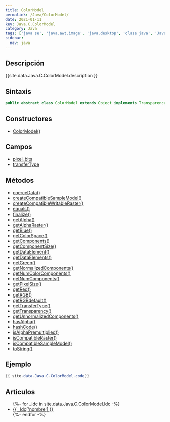 ```yaml
---
title: ColorModel
permalink: /Java/ColorModel/
date: 2021-01-11
key: Java.C.ColorModel
category: Java
tags: ['java se', 'java.awt.image', 'java.desktop', 'clase java', 'Java 1.0']
sidebar: 
  nav: java
---
```


## Descripción
{{site.data.Java.C.ColorModel.description }}

## Sintaxis
~~~java
public abstract class ColorModel extends Object implements Transparency
~~~

## Constructores
* [ColorModel()](/Java/ColorModel/ColorModel/)

## Campos
* [pixel_bits](/Java/ColorModel/pixel_bits)
* [transferType](/Java/ColorModel/transferType)

## Métodos
* [coerceData()](/Java/ColorModel/coerceData)
* [createCompatibleSampleModel()](/Java/ColorModel/createCompatibleSampleModel)
* [createCompatibleWritableRaster()](/Java/ColorModel/createCompatibleWritableRaster)
* [equals()](/Java/ColorModel/equals)
* [finalize()](/Java/ColorModel/finalize)
* [getAlpha()](/Java/ColorModel/getAlpha)
* [getAlphaRaster()](/Java/ColorModel/getAlphaRaster)
* [getBlue()](/Java/ColorModel/getBlue)
* [getColorSpace()](/Java/ColorModel/getColorSpace)
* [getComponents()](/Java/ColorModel/getComponents)
* [getComponentSize()](/Java/ColorModel/getComponentSize)
* [getDataElement()](/Java/ColorModel/getDataElement)
* [getDataElements()](/Java/ColorModel/getDataElements)
* [getGreen()](/Java/ColorModel/getGreen)
* [getNormalizedComponents()](/Java/ColorModel/getNormalizedComponents)
* [getNumColorComponents()](/Java/ColorModel/getNumColorComponents)
* [getNumComponents()](/Java/ColorModel/getNumComponents)
* [getPixelSize()](/Java/ColorModel/getPixelSize)
* [getRed()](/Java/ColorModel/getRed)
* [getRGB()](/Java/ColorModel/getRGB)
* [getRGBdefault()](/Java/ColorModel/getRGBdefault)
* [getTransferType()](/Java/ColorModel/getTransferType)
* [getTransparency()](/Java/ColorModel/getTransparency)
* [getUnnormalizedComponents()](/Java/ColorModel/getUnnormalizedComponents)
* [hasAlpha()](/Java/ColorModel/hasAlpha)
* [hashCode()](/Java/ColorModel/hashCode)
* [isAlphaPremultiplied()](/Java/ColorModel/isAlphaPremultiplied)
* [isCompatibleRaster()](/Java/ColorModel/isCompatibleRaster)
* [isCompatibleSampleModel()](/Java/ColorModel/isCompatibleSampleModel)
* [toString()](/Java/ColorModel/toString)

## Ejemplo
~~~java
{{ site.data.Java.C.ColorModel.code}}
~~~

## Artículos
<ul>
{%- for _ldc in site.data.Java.C.ColorModel.ldc -%}
   <li>
       <a href="{{_ldc['url'] }}">{{ _ldc['nombre'] }}</a>
   </li>
{%- endfor -%}
</ul>
